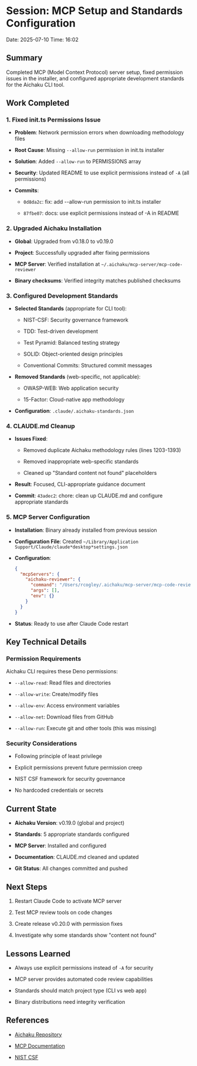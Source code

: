 # Session: MCP Setup and Standards Configuration

Date: 2025-07-10 Time: 16:02

## Summary

Completed MCP (Model Context Protocol) server setup, fixed permission issues in
the installer, and configured appropriate development standards for the Aichaku
CLI tool.

## Work Completed

### 1. Fixed init.ts Permissions Issue

- **Problem**: Network permission errors when downloading methodology files

- **Root Cause**: Missing `--allow-run` permission in init.ts installer

- **Solution**: Added `--allow-run` to PERMISSIONS array

- **Security**: Updated README to use explicit permissions instead of `-A` (all
  permissions)

- **Commits**:

  - `0d8da2c`: fix: add --allow-run permission to init.ts installer

  - `87fbe07`: docs: use explicit permissions instead of -A in README

### 2. Upgraded Aichaku Installation

- **Global**: Upgraded from v0.18.0 to v0.19.0

- **Project**: Successfully upgraded after fixing permissions

- **MCP Server**: Verified installation at
  `~/.aichaku/mcp-server/mcp-code-reviewer`

- **Binary checksums**: Verified integrity matches published checksums

### 3. Configured Development Standards

- **Selected Standards** (appropriate for CLI tool):

  - NIST-CSF: Security governance framework

  - TDD: Test-driven development

  - Test Pyramid: Balanced testing strategy

  - SOLID: Object-oriented design principles

  - Conventional Commits: Structured commit messages

- **Removed Standards** (web-specific, not applicable):

  - OWASP-WEB: Web application security

  - 15-Factor: Cloud-native app methodology

- **Configuration**: `.claude/.aichaku-standards.json`

### 4. CLAUDE.md Cleanup

- **Issues Fixed**:

  - Removed duplicate Aichaku methodology rules (lines 1203-1393)

  - Removed inappropriate web-specific standards

  - Cleaned up "Standard content not found" placeholders

- **Result**: Focused, CLI-appropriate guidance document

- **Commit**: `43adec2`: chore: clean up CLAUDE.md and configure appropriate
  standards

### 5. MCP Server Configuration

- **Installation**: Binary already installed from previous session

- **Configuration File**: Created
  `~/Library/Application Support/Claude/claude*desktop*settings.json`

- **Configuration**:
  ```json
  {
    "mcpServers": {
      "aichaku-reviewer": {
        "command": "/Users/rcogley/.aichaku/mcp-server/mcp-code-reviewer",
        "args": [],
        "env": {}
      }
    }
  }
  ```

- **Status**: Ready to use after Claude Code restart

## Key Technical Details

### Permission Requirements

Aichaku CLI requires these Deno permissions:

- `--allow-read`: Read files and directories

- `--allow-write`: Create/modify files

- `--allow-env`: Access environment variables

- `--allow-net`: Download files from GitHub

- `--allow-run`: Execute git and other tools (this was missing)

### Security Considerations

- Following principle of least privilege

- Explicit permissions prevent future permission creep

- NIST CSF framework for security governance

- No hardcoded credentials or secrets

## Current State

- **Aichaku Version**: v0.19.0 (global and project)

- **Standards**: 5 appropriate standards configured

- **MCP Server**: Installed and configured

- **Documentation**: CLAUDE.md cleaned and updated

- **Git Status**: All changes committed and pushed

## Next Steps

1. Restart Claude Code to activate MCP server

2. Test MCP review tools on code changes

3. Create release v0.20.0 with permission fixes

4. Investigate why some standards show "content not found"

## Lessons Learned

- Always use explicit permissions instead of `-A` for security

- MCP server provides automated code review capabilities

- Standards should match project type (CLI vs web app)

- Binary distributions need integrity verification

## References

- [Aichaku Repository](https://github.com/RickCogley/aichaku)

- [MCP Documentation](https://github.com/RickCogley/aichaku/tree/main/mcp-server)

- [NIST CSF](https://www.nist.gov/cyberframework)
